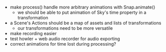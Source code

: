 * make process() handle more arbitrary animations with Snap.animate()
  * we should be able to put animation of Sky's time property in a transformation
* a Scene's Actions should be a map of assets and lists of transformations
  * our transformations need to be more versatile
* make recording easier
* test howler + web audio recorder for audio exporting
* correct animations for time lost during processing?